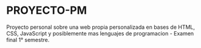 # PROYECTO-PM
 Proyecto personal sobre una web propia personalizada en bases de HTML, CSS, JavaScript y posiblemente mas lenguajes de programacion - Examen final 1° semestre.
